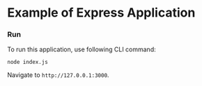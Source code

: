 # Example of Express Application

### Run
To run this application, use following CLI command:
```
node index.js
```
Navigate to `http://127.0.0.1:3000`.